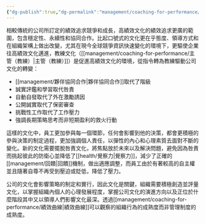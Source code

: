 ```yaml
---
{"dg-publish":true,"dg-permalink":"management/coaching-for-performance/高績效文化","permalink":"/management/coaching-for-performance/高績效文化/","title":"高績效文化"}
---
```



相較傳統的公司所訂定的績效追求競爭和成長，高績效文化的績效追求更廣的範圍，包含穩定性、永續性和協同合作。比起口號式的文化更在乎態度、領導方式和在組織架構上做出改變，尤其在現今全球競爭資訊快速變化的環境下，更驅使企業往高績效文化邁進，教練文化（[[management/coaching-for-performance/主管（教練）\|主管（教練）]]）是促進高績效文化的環境，從指令轉為教練驅動公司文化的轉變：

- [[management/夥伴協同合作\|夥伴協同合作]]取代了階級
- 誠實評鑑和學習取代咎責
- 自動自發取代了外在激勵誘因
- 公開誠實取代了保密審查
- 挑戰性工作取代了工作壓力
- 強調長期策略思考而非短期盈利的救火行動

這樣的文化中，員工更加參與每一個環節，任何會影響到他的決策，都會更積極的參與決策的制定過程，更加強調個人責任，以彈性的內心和心理素質去面對不斷的變化。新的文化需要擺脫咎責文化，將焦點放於未來以及解決問題，避免因為咎責而挑起彼此的防衛心並降低了[[health/覺察力\|覺察力]]，減少了正確的[[management/回饋\|回饋]]機制，做出適應調整，而員工由於有著較高的自主權並且隨著自尊不再受到壓迫或貶低，降低了壓力。

公司的文化會影響策略的制定和實行，因此文化是關鍵，組織需要積極創造並評量文化，以掌握組織內個人的心理發展程度，掌握公司文化的演進方向以及正位於什麼階段其中又以領導人們影響文化最深。透過[[management/coaching-for-performance/績效曲線\|績效曲線]]可以觀察的組織行為的成熟度而非管理制度的成熟度。
